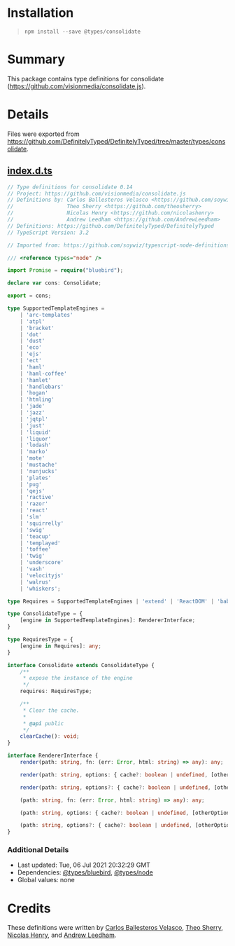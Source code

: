 # Installation
> `npm install --save @types/consolidate`

# Summary
This package contains type definitions for consolidate (https://github.com/visionmedia/consolidate.js).

# Details
Files were exported from https://github.com/DefinitelyTyped/DefinitelyTyped/tree/master/types/consolidate.
## [index.d.ts](https://github.com/DefinitelyTyped/DefinitelyTyped/tree/master/types/consolidate/index.d.ts)
````ts
// Type definitions for consolidate 0.14
// Project: https://github.com/visionmedia/consolidate.js
// Definitions by: Carlos Ballesteros Velasco <https://github.com/soywiz>
//                 Theo Sherry <https://github.com/theosherry>
//                 Nicolas Henry <https://github.com/nicolashenry>
//                 Andrew Leedham <https://github.com/AndrewLeedham>
// Definitions: https://github.com/DefinitelyTyped/DefinitelyTyped
// TypeScript Version: 3.2

// Imported from: https://github.com/soywiz/typescript-node-definitions/consolidate.d.ts

/// <reference types="node" />

import Promise = require("bluebird");

declare var cons: Consolidate;

export = cons;

type SupportedTemplateEngines =
    | 'arc-templates'
    | 'atpl'
    | 'bracket'
    | 'dot'
    | 'dust'
    | 'eco'
    | 'ejs'
    | 'ect'
    | 'haml'
    | 'haml-coffee'
    | 'hamlet'
    | 'handlebars'
    | 'hogan'
    | 'htmling'
    | 'jade'
    | 'jazz'
    | 'jqtpl'
    | 'just'
    | 'liquid'
    | 'liquor'
    | 'lodash'
    | 'marko'
    | 'mote'
    | 'mustache'
    | 'nunjucks'
    | 'plates'
    | 'pug'
    | 'qejs'
    | 'ractive'
    | 'razor'
    | 'react'
    | 'slm'
    | 'squirrelly'
    | 'swig'
    | 'teacup'
    | 'templayed'
    | 'toffee'
    | 'twig'
    | 'underscore'
    | 'vash'
    | 'velocityjs'
    | 'walrus'
    | 'whiskers';

type Requires = SupportedTemplateEngines | 'extend' | 'ReactDOM' | 'babel';

type ConsolidateType = {
    [engine in SupportedTemplateEngines]: RendererInterface;
}

type RequiresType = {
    [engine in Requires]: any;
}

interface Consolidate extends ConsolidateType {
    /**
     * expose the instance of the engine
     */
    requires: RequiresType;

    /**
     * Clear the cache.
     *
     * @api public
     */
    clearCache(): void;
}

interface RendererInterface {
    render(path: string, fn: (err: Error, html: string) => any): any;

    render(path: string, options: { cache?: boolean | undefined, [otherOptions: string]: any }, fn: (err: Error, html: string) => any): any;

    render(path: string, options?: { cache?: boolean | undefined, [otherOptions: string]: any }): Promise<string>;

    (path: string, fn: (err: Error, html: string) => any): any;

    (path: string, options: { cache?: boolean | undefined, [otherOptions: string]: any }, fn: (err: Error, html: string) => any): any;

    (path: string, options?: { cache?: boolean | undefined, [otherOptions: string]: any }): Promise<string>;
}

````

### Additional Details
 * Last updated: Tue, 06 Jul 2021 20:32:29 GMT
 * Dependencies: [@types/bluebird](https://npmjs.com/package/@types/bluebird), [@types/node](https://npmjs.com/package/@types/node)
 * Global values: none

# Credits
These definitions were written by [Carlos Ballesteros Velasco](https://github.com/soywiz), [Theo Sherry](https://github.com/theosherry), [Nicolas Henry](https://github.com/nicolashenry), and [Andrew Leedham](https://github.com/AndrewLeedham).
